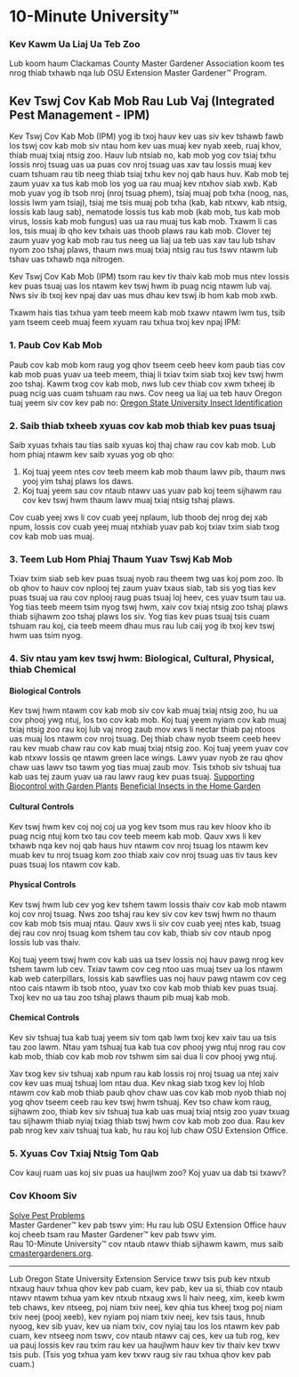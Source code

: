 # 10-Minute University™

### Kev Kawm Ua Liaj Ua Teb Zoo
Lub koom haum Clackamas County Master Gardener Association koom tes nrog thiab txhawb nqa lub OSU Extension Master Gardener™ Program.

## Kev Tswj Cov Kab Mob Rau Lub Vaj (Integrated Pest Management - IPM)

Kev Tswj Cov Kab Mob (IPM) yog ib txoj hauv kev uas siv kev tshawb fawb los tswj cov kab mob siv ntau hom kev uas muaj kev nyab xeeb, ruaj khov, thiab muaj txiaj ntsig zoo. Hauv lub ntsiab no, kab mob yog cov tsiaj txhu lossis nroj tsuag uas ua puas cov nroj tsuag uas xav tau lossis muaj kev cuam tshuam rau tib neeg thiab tsiaj txhu kev noj qab haus huv. Kab mob tej zaum yuav xa tus kab mob los yog ua rau muaj kev ntxhov siab xwb. Kab mob yuav yog ib tsob nroj (nroj tsuag phem), tsiaj muaj pob txha (noog, nas, lossis lwm yam tsiaj), tsiaj me tsis muaj pob txha (kab, kab ntxwv, kab ntsig, lossis kab laug sab), nematode lossis tus kab mob (kab mob, tus kab mob virus, lossis kab mob fungus) uas ua rau muaj tus kab mob. Txawm li cas los, tsis muaj ib qho kev txhais uas thoob plaws rau kab mob. Clover tej zaum yuav yog kab mob rau tus neeg ua liaj ua teb uas xav tau lub tshav nyom zoo tshaj plaws, thaum nws muaj txiaj ntsig rau tus tswv ntawm lub tshav uas txhawb nqa nitrogen.

Kev Tswj Cov Kab Mob (IPM) tsom rau kev tiv thaiv kab mob mus ntev lossis kev puas tsuaj uas los ntawm kev tswj hwm ib puag ncig ntawm lub vaj. Nws siv ib txoj kev npaj dav uas mus dhau kev tswj ib hom kab mob xwb.

Txawm hais tias txhua yam teeb meem kab mob txawv ntawm lwm tus, tsib yam tseem ceeb muaj feem xyuam rau txhua txoj kev npaj IPM:

### 1. Paub Cov Kab Mob
Paub cov kab mob kom raug yog qhov tseem ceeb heev kom paub tias cov kab mob puas yuav ua teeb meem, thiaj li txiav txim siab txoj kev tswj hwm zoo tshaj. Kawm txog cov kab mob, nws lub cev thiab cov xwm txheej ib puag ncig uas cuam tshuam rau nws. Cov neeg ua liaj ua teb hauv Oregon tuaj yeem siv cov kev pab no:
[Oregon State University Insect Identification](https://extension.oregonstate.edu/pests-weeds-diseases/insects/insect-identification)

### 2. Saib thiab txheeb xyuas cov kab mob thiab kev puas tsuaj
Saib xyuas txhais tau tias saib xyuas koj thaj chaw rau cov kab mob. Lub hom phiaj ntawm kev saib xyuas yog ob qho:
1. Koj tuaj yeem ntes cov teeb meem kab mob thaum lawv pib, thaum nws yooj yim tshaj plaws los daws.
2. Koj tuaj yeem sau cov ntaub ntawv uas yuav pab koj teem sijhawm rau cov kev tswj hwm thaum lawv muaj txiaj ntsig tshaj plaws.

Cov cuab yeej xws li cov cuab yeej nplaum, lub thoob dej nrog dej xab npum, lossis cov cuab yeej muaj ntxhiab yuav pab koj txiav txim siab txog cov kab mob uas muaj.

### 3. Teem Lub Hom Phiaj Thaum Yuav Tswj Kab Mob
Txiav txim siab seb kev puas tsuaj nyob rau theem twg uas koj pom zoo. Ib ob qhov to hauv cov nplooj tej zaum yuav txaus siab, tab sis yog tias kev puas tsuaj ua rau cov nplooj raug puas tsuaj loj heev, ces yuav tsum tau ua. Yog tias teeb meem tsim nyog tswj hwm, xaiv cov txiaj ntsig zoo tshaj plaws thiab sijhawm zoo tshaj plaws los siv. Yog tias kev puas tsuaj tsis cuam tshuam rau koj, cia teeb meem dhau mus rau lub caij yog ib txoj kev tswj hwm uas tsim nyog.

### 4. Siv ntau yam kev tswj hwm: Biological, Cultural, Physical, thiab Chemical
#### Biological Controls
Kev tswj hwm ntawm cov kab mob siv cov kab muaj txiaj ntsig zoo, hu ua cov phooj ywg ntuj, los txo cov kab mob. Koj tuaj yeem nyiam cov kab muaj txiaj ntsig zoo rau koj lub vaj nrog zaub mov xws li nectar thiab paj ntoos uas muaj los ntawm cov nroj tsuag. Dej thiab chaw nyob tseem ceeb heev rau kev muab chaw rau cov kab muaj txiaj ntsig zoo. Koj tuaj yeem yuav cov kab ntxwv lossis qe ntawm green lace wings. Lawv yuav nyob ze rau qhov chaw uas lawv tso tawm yog tias muaj zaub mov. Tsis txhob siv tshuaj tua kab uas tej zaum yuav ua rau lawv raug kev puas tsuaj.
[Supporting Biocontrol with Garden Plants](https://gardenecology.oregonstate.edu/sites/agscid7/files/gardenecology/gel_brief_2_biocontrol.pdf)
[Beneficial Insects in the Home Garden](https://cmastergardeners.files.wordpress.com/2022/02/beneficial-insects.pdf)

#### Cultural Controls
Kev tswj hwm kev coj noj coj ua yog kev tsom mus rau kev hloov kho ib puag ncig ntuj kom txo tau cov teeb meem kab mob. Qauv xws li kev txhawb nqa kev noj qab haus huv ntawm cov nroj tsuag los ntawm kev muab kev tu nroj tsuag kom zoo thiab xaiv cov nroj tsuag uas tiv taus kev puas tsuaj los ntawm cov kab.

#### Physical Controls
Kev tswj hwm lub cev yog kev tshem tawm lossis thaiv cov kab mob ntawm koj cov nroj tsuag. Nws zoo tshaj rau kev siv cov kev tswj hwm no thaum cov kab mob tsis muaj ntau. Qauv xws li siv cov cuab yeej ntes kab, tsuag dej rau cov nroj tsuag kom tshem tau cov kab, thiab siv cov ntaub npog lossis lub vas thaiv.

Koj tuaj yeem tswj hwm cov kab uas ua tsev lossis noj hauv pawg nrog kev tshem tawm lub cev. Txiav tawm cov ceg ntoo uas muaj tsev ua los ntawm kab web caterpillars, lossis kab sawflies uas noj hauv pawg ntawm cov ceg ntoo cais ntawm ib tsob ntoo, yuav txo cov kab mob thiab kev puas tsuaj. Txoj kev no ua tau zoo tshaj plaws thaum pib muaj kab mob.

#### Chemical Controls
Kev siv tshuaj tua kab tuaj yeem siv tom qab lwm txoj kev xaiv tau ua tsis tau zoo lawm. Ntau yam tshuaj tua kab tua cov phooj ywg ntuj nrog rau cov kab mob, thiab cov kab mob rov tshwm sim sai dua li cov phooj ywg ntuj.

Xav txog kev siv tshuaj xab npum rau kab lossis roj nroj tsuag ua ntej xaiv cov kev uas muaj tshuaj lom ntau dua. Kev nkag siab txog kev loj hlob ntawm cov kab mob thiab paub qhov chaw uas cov kab mob nyob thiab noj yog qhov tseem ceeb rau kev tswj hwm tshuaj. Kev tso chaw kom raug, sijhawm zoo, thiab kev siv tshuaj tua kab uas muaj txiaj ntsig zoo yuav txuag tau sijhawm thiab nyiaj txiag thiab tswj hwm cov kab mob zoo dua. Rau kev pab nrog kev xaiv tshuaj tua kab, hu rau koj lub chaw OSU Extension Office.

### 5. Xyuas Cov Txiaj Ntsig Tom Qab
Cov kauj ruam uas koj siv puas ua haujlwm zoo? Koj yuav ua dab tsi txawv?

### Cov Khoom Siv
[Solve Pest Problems](https://solvepestproblems.oregonstate.edu/)  
Master Gardener™ kev pab tswv yim: Hu rau lub OSU Extension Office hauv koj cheeb tsam rau Master Gardener™ kev pab tswv yim.  
Rau 10-Minute University™ cov ntaub ntawv thiab sijhawm kawm, mus saib [cmastergardeners.org](https://cmastergardeners.org).

---

Lub Oregon State University Extension Service txwv tsis pub kev ntxub ntxaug hauv txhua qhov kev pab cuam, kev pab, kev ua si, thiab cov ntaub ntawv ntawm txhua yam kev ntxub ntxaug xws li haiv neeg, xim, keeb kwm teb chaws, kev ntseeg, poj niam txiv neej, kev qhia tus kheej txog poj niam txiv neej (pooj xeeb), kev nyiam poj niam txiv neej, kev tsis taus, hnub nyoog, kev sib yuav, kev ua niam txiv, cov nyiaj tau los los ntawm kev pab cuam, kev ntseeg nom tswv, cov ntaub ntawv caj ces, kev ua tub rog, kev ua pauj lossis kev rau txim rau kev ua haujlwm hauv kev tiv thaiv kev txwv tsis pub. (Tsis yog txhua yam kev txwv raug siv rau txhua qhov kev pab cuam.)
